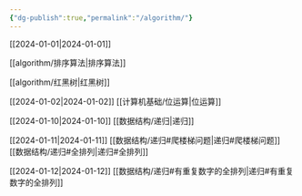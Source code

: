 ```yaml
---
{"dg-publish":true,"permalink":"/algorithm/"}
---
```


[[2024-01-01\|2024-01-01]]

[[algorithm/排序算法\|排序算法]]

[[algorithm/红黑树\|红黑树]]

[[2024-01-02\|2024-01-02]]
[[计算机基础/位运算\|位运算]]

[[2024-01-10\|2024-01-10]]
[[数据结构/递归\|递归]]

[[2024-01-11\|2024-01-11]]
[[数据结构/递归#爬楼梯问题\|递归#爬楼梯问题]]
[[数据结构/递归#全排列\|递归#全排列]]


[[2024-01-12\|2024-01-12]]
[[数据结构/递归#有重复数字的全排列\|递归#有重复数字的全排列]]